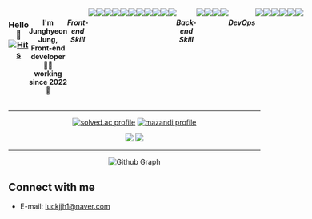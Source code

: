 <div align="center" style="display:flex">

  

  
### Hello 👋 [![Hits](https://hits.seeyoufarm.com/api/count/incr/badge.svg?url=https://github.com/luckjjh&count_bg=%23333333&title_bg=%23000000&icon=&icon_color=%23E7E7E7&title=hits&edge_flat=true)](https://github.com/luckjjh)

#### I'm Junghyeon Jung, Front-end developer 👨‍💻 working since 2022 🚀

##### Front-end Skill
<img src="https://img.shields.io/badge/HTML5-E34F26?style=flat-square&logo=HTML5&logoColor=white"/>
<img src="https://img.shields.io/badge/CSS3-1572B6?style=flat-square&logo=CSS3&logoColor=white"/>
<img src="https://img.shields.io/badge/JavaScript-F7DF1E?style=flat-square&logo=JavaScript&logoColor=white"/>
<img src="https://img.shields.io/badge/TypeScript-3178C6?style=flat-square&logo=TypeScript&logoColor=white"/>
<img src="https://img.shields.io/badge/Bootstrap-7952B3?style=flat-square&logo=Bootstrap&logoColor=white"/>
<img src="https://img.shields.io/badge/Tailwind CSS-06B6D4?style=flat-square&logo=Tailwind CSS&logoColor=white"/>
</br>
<img src="https://img.shields.io/badge/Sass-CC6699?style=flat-square&logo=Sass&logoColor=white"/>
<img src="https://img.shields.io/badge/React-61DAFB?style=flat-square&logo=React&logoColor=white"/>
<img src="https://img.shields.io/badge/Redux-764ABC?style=flat-square&logo=Redux&logoColor=white"/>
<img src="https://img.shields.io/badge/Webpack-8DD6F9?style=flat-square&logo=Webpack&logoColor=white"/>
<img src="https://img.shields.io/badge/jQuery-0769AD?style=flat-square&logo=jQuery&logoColor=white"/>
  
##### Back-end Skill
<img src="https://img.shields.io/badge/Python-3776AB?style=flat-square&logo=Python&logoColor=white"/>
<img src="https://img.shields.io/badge/Node.js-339933?style=flat-square&logo=Node.js&logoColor=white"/>
<img src="https://img.shields.io/badge/Firebase-FFCA28?style=flat-square&logo=Firebase&logoColor=white"/>
<img src="https://img.shields.io/badge/NGINX-009639?style=flat-square&logo=NGINX&logoColor=white"/>

##### DevOps
<img src="https://img.shields.io/badge/Linux-FCC624?style=flat-square&logo=Linux&logoColor=white"/>
<img src="https://img.shields.io/badge/Git-F05032?style=flat-square&logo=Git&logoColor=white"/>
<img src="https://img.shields.io/badge/Docker-2496ED?style=flat-square&logo=Docker&logoColor=white"/>
<img src="https://img.shields.io/badge/Jenkins-D24939?style=flat-square&logo=Jenkins&logoColor=white"/>
<img src="https://img.shields.io/badge/Confluence-172B4D?style=flat-square&logo=Confluence&logoColor=white"/>
<img src="https://img.shields.io/badge/Jira-0052CC?style=flat-square&logo=Jira&logoColor=white"/>
</div>


---

  
  
<div align="center">
 
<a href="https://solved.ac/luckjjh" target="_blank"><img src="http://mazassumnida.wtf/api/v2/generate_badge?boj=luckjjh" alt="solved.ac profile"/></a>
<a href="https://solved.ac/luckjjh" target="_blank"><img src="http://mazandi.herokuapp.com/api?handle=luckjjh" alt="mazandi profile"/></a>   

<img src="https://github-readme-stats.vercel.app/api?username=luckjjh&theme=dark&show_icons=true"/>
<img src="https://github-readme-stats.vercel.app/api/top-langs/?username=luckjjh&theme=dracula&layout=compact"/>
  
---
  
![Github Graph](https://activity-graph.herokuapp.com/graph?username=luckjjh&area=false&theme=xcode&hide_border=true)
</div>


## Connect with me  
* E-mail: luckjjh1@naver.com


